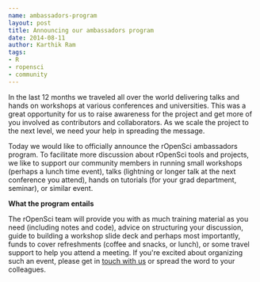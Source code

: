 ```yaml
---
name: ambassadors-program
layout: post
title: Announcing our ambassadors program
date: 2014-08-11
author: Karthik Ram
tags:
- R
- ropensci
- community
---
```


In the last 12 months we traveled all over the world delivering talks and hands on workshops at various conferences and universities. This was a great opportunity for us to raise awareness for the project and get more of you involved as contributors and collaborators. As we scale the project to the next level, we need your help in spreading the message. 

Today we would like to officially announce the rOpenSci ambassadors program. To facilitate more discussion about rOpenSci tools and projects, we like to support our community members in running small workshops (perhaps a lunch time event), talks (lightning or longer talk at the next conference you attend),  hands on tutorials (for your grad department, seminar), or similar event. 

**What the program entails**

The rOpenSci team will provide you with as much training material as you need (including notes and code), advice on structuring your discussion, guide to building a workshop slide deck and perhaps most importantly, funds to cover refreshments (coffee and snacks, or lunch), or some travel support to help you attend a meeting. If you're excited about organizing such an event, please get in [touch with us](http://ropensci.org/contact.html) or spread the word to your colleagues.

 